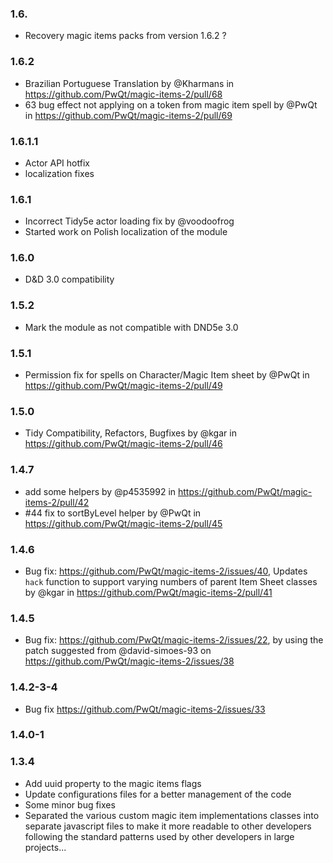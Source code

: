 ### 1.6.

- Recovery magic items packs from version 1.6.2 ?

### 1.6.2
- Brazilian Portuguese Translation by @Kharmans in https://github.com/PwQt/magic-items-2/pull/68
- 63 bug effect not applying on a token from magic item spell by @PwQt in https://github.com/PwQt/magic-items-2/pull/69

### 1.6.1.1
- Actor API hotfix
- localization fixes

### 1.6.1
- Incorrect Tidy5e actor loading fix by @voodoofrog
- Started work on Polish localization of the module

### 1.6.0
- D&D 3.0 compatibility

### 1.5.2
- Mark the module as not compatible with DND5e 3.0

### 1.5.1
- Permission fix for spells on Character/Magic Item sheet by @PwQt in https://github.com/PwQt/magic-items-2/pull/49

### 1.5.0
- Tidy Compatibility, Refactors, Bugfixes by @kgar in https://github.com/PwQt/magic-items-2/pull/46

### 1.4.7
- add some helpers by @p4535992 in https://github.com/PwQt/magic-items-2/pull/42
- #44 fix to sortByLevel helper by @PwQt in https://github.com/PwQt/magic-items-2/pull/45

### 1.4.6
- Bug fix: https://github.com/PwQt/magic-items-2/issues/40, Updates `hack` function to support varying numbers of parent Item Sheet classes by @kgar in https://github.com/PwQt/magic-items-2/pull/41

### 1.4.5

- Bug fix: https://github.com/PwQt/magic-items-2/issues/22, by using the patch suggested from @david-simoes-93 on https://github.com/PwQt/magic-items-2/issues/38


### 1.4.2-3-4

- Bug fix https://github.com/PwQt/magic-items-2/issues/33

### 1.4.0-1

### 1.3.4

- Add uuid property to the magic items flags
- Update configurations files for a better management of the code
- Some minor bug fixes
- Separated the various custom magic item implementations classes into separate javascript files to make it more readable to other developers following the standard patterns used by other developers in large projects...
